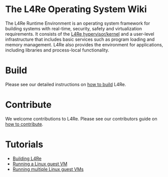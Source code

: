 # The L4Re Operating System Wiki

The L4Re Runtime Environment is an operating system framework for building
systems with real-time, security, safety and virtualization requirements. It
consists of the [L4Re hypervisor/kernel](https://l4re.org/fiasco/) and a
user-level infrastructure that includes basic services such as program loading
and memory management. L4Re also provides the environment for applications,
including libraries and process-local functionality.

# Build

Please see our detailed instructions on [how to build](BUILDING) L4Re.

# Contribute

We welcome contributions to L4Re. Please see our contributors guide
on [how to contribute](CONTRIBUTING).

# Tutorials

  * [Building L4Re](BUILDING)
  * [Running a Linux guest VM](LinuxVM)
  * [Running multiple Linux guest VMs](MultipleVMs)
